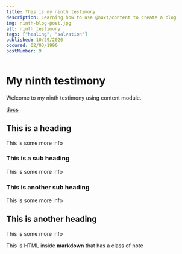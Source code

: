 ```yaml
---
title: This is my ninth testimony
description: Learning how to use @nuxt/content to create a blog
img: ninth-blog-post.jpg
alt: ninth testimony
tags: ["healing", "salvation"]
published: 10/29/2020
occured: 02/03/1990
postNumber: 9
---
```


# My ninth testimony

Welcome to my ninth testimony using content module.

[docs](https://nuxtjs.org/blog/creating-blog-with-nuxt-content#installation)

## This is a heading

This is some more info

### This is a sub heading

This is some more info

### This is another sub heading

This is some more info

## This is another heading

This is some more info

<div class="bg-blue-500 text-white p-4 mb-4">
  This is HTML inside <strong>markdown</strong> that has a class of note
</div>